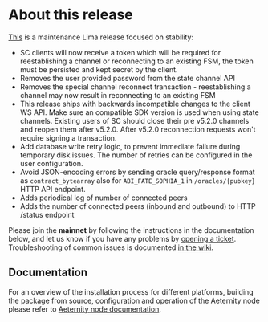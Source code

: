 # About this release

[This](https://github.com/aeternity/aeternity/releases/tag/v5.1.0) is a maintenance Lima release
focused on stability:

* SC clients will now receive a token which will be required for reestablishing a channel or
reconnecting to an existing FSM, the token must be persisted and kept secret by the client.
* Removes the user provided password from the state channel API
* Removes the special channel reconnect transaction -
reestablishing a channel may now result in reconnecting to an existing FSM
* This release ships with backwards incompatible changes to the client WS API. 
Make sure an compatible SDK version is used when using state channels. Existing users of SC should
close their pre v5.2.0 channels and reopen them after v5.2.0. After v5.2.0 reconnection requests won't
require signing a transaction.
* Add database write retry logic, to prevent immediate failure during temporary
  disk issues. The number of retries can be configured in the user configuration.
* Avoid JSON-encoding errors by sending oracle query/response format as `contract_bytearray` also
  for `ABI_FATE_SOPHIA_1` in `/oracles/{pubkey}` HTTP API endpoint.
* Adds periodical log of number of connected peers
* Adds the number of connected peers (inbound and outbound) to HTTP /status endpoint

Please join the **mainnet** by following the instructions in the documentation below,
and let us know if you have any problems by [opening a ticket](https://github.com/aeternity/aeternity/issues).
Troubleshooting of common issues is documented [in the wiki](https://github.com/aeternity/aeternity/wiki/Troubleshooting).

## Documentation

For an overview of the installation process for different platforms,
building the package from source, configuration and operation of the Aeternity
node please refer to [Aeternity node documentation](https://docs.aeternity.io/).
